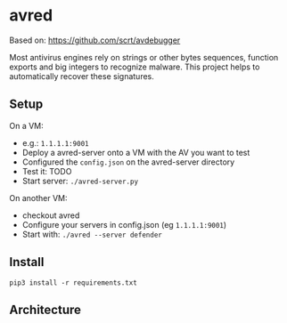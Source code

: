 # avred

Based on: https://github.com/scrt/avdebugger

Most antivirus engines rely on strings or other bytes sequences, function exports and big integers to recognize malware.
This project helps to automatically recover these signatures.

## Setup

On a VM: 
* e.g.: `1.1.1.1:9001`
* Deploy a avred-server onto a VM with the AV you want to test
* Configured the `config.json` on the avred-server directory
* Test it: TODO
* Start server: `./avred-server.py`

On another VM: 
* checkout avred 
* Configure your servers in config.json (eg `1.1.1.1:9001`)
* Start with: `./avred --server defender`

## Install 

```
pip3 install -r requirements.txt
```

## Architecture
